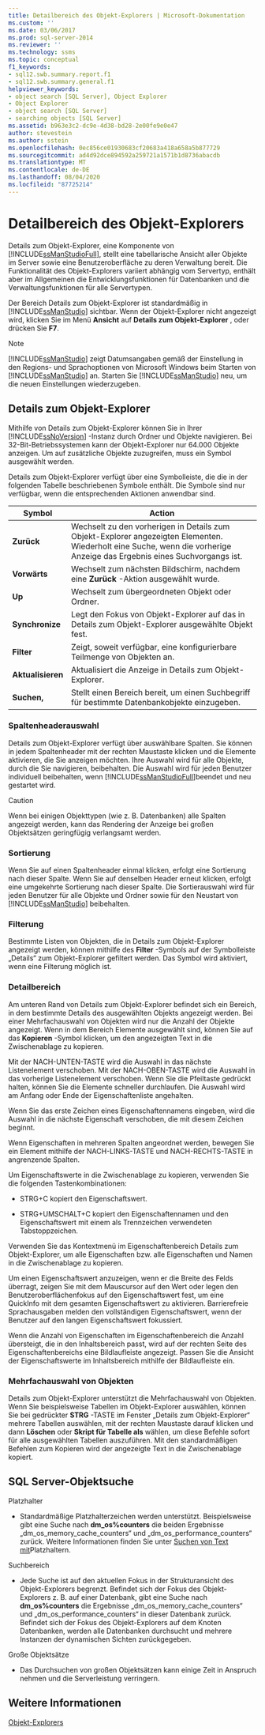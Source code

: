 ```yaml
---
title: Detailbereich des Objekt-Explorers | Microsoft-Dokumentation
ms.custom: ''
ms.date: 03/06/2017
ms.prod: sql-server-2014
ms.reviewer: ''
ms.technology: ssms
ms.topic: conceptual
f1_keywords:
- sql12.swb.summary.report.f1
- sql12.swb.summary.general.f1
helpviewer_keywords:
- object search [SQL Server], Object Explorer
- Object Explorer
- object search [SQL Server]
- searching objects [SQL Server]
ms.assetid: b963e3c2-dc9e-4d38-bd28-2e00fe9e0e47
author: stevestein
ms.author: sstein
ms.openlocfilehash: 0ec856ce01930683cf20683a418a658a5b877729
ms.sourcegitcommit: ad4d92dce894592a259721a1571b1d8736abacdb
ms.translationtype: MT
ms.contentlocale: de-DE
ms.lasthandoff: 08/04/2020
ms.locfileid: "87725214"
---
```

# <a name="object-explorer-details-pane"></a>Detailbereich des Objekt-Explorers
  Details zum Objekt-Explorer, eine Komponente von [!INCLUDE[ssManStudioFull](../../includes/ssmanstudiofull-md.md)], stellt eine tabellarische Ansicht aller Objekte im Server sowie eine Benutzeroberfläche zu deren Verwaltung bereit. Die Funktionalität des Objekt-Explorers variiert abhängig vom Servertyp, enthält aber im Allgemeinen die Entwicklungsfunktionen für Datenbanken und die Verwaltungsfunktionen für alle Servertypen.  
  
 Der Bereich Details zum Objekt-Explorer ist standardmäßig in [!INCLUDE[ssManStudio](../../includes/ssmanstudio-md.md)] sichtbar. Wenn der Objekt-Explorer nicht angezeigt wird, klicken Sie im Menü **Ansicht** auf **Details zum Objekt-Explorer** , oder drücken Sie **F7**.  
  
> [!NOTE]  
>  [!INCLUDE[ssManStudio](../../includes/ssmanstudio-md.md)] zeigt Datumsangaben gemäß der Einstellung in den Regions- und Sprachoptionen von Microsoft Windows beim Starten von [!INCLUDE[ssManStudio](../../includes/ssmanstudio-md.md)] an. Starten Sie [!INCLUDE[ssManStudio](../../includes/ssmanstudio-md.md)] neu, um die neuen Einstellungen wiederzugeben.  
  
## <a name="object-explorer-details"></a>Details zum Objekt-Explorer  
 Mithilfe von Details zum Objekt-Explorer können Sie in Ihrer [!INCLUDE[ssNoVersion](../../includes/ssnoversion-md.md)] -Instanz durch Ordner und Objekte navigieren. Bei 32-Bit-Betriebssystemen kann der Objekt-Explorer nur 64.000 Objekte anzeigen. Um auf zusätzliche Objekte zuzugreifen, muss ein Symbol ausgewählt werden.  
  
 Details zum Objekt-Explorer verfügt über eine Symbolleiste, die die in der folgenden Tabelle beschriebenen Symbole enthält. Die Symbole sind nur verfügbar, wenn die entsprechenden Aktionen anwendbar sind.  
  
|Symbol|Action|  
|----------|------------|  
|**Zurück**|Wechselt zu den vorherigen in Details zum Objekt-Explorer angezeigten Elementen. Wiederholt eine Suche, wenn die vorherige Anzeige das Ergebnis eines Suchvorgangs ist.|  
|**Vorwärts**|Wechselt zum nächsten Bildschirm, nachdem eine **Zurück** -Aktion ausgewählt wurde.|  
|**Up**|Wechselt zum übergeordneten Objekt oder Ordner.|  
|**Synchronize**|Legt den Fokus von Objekt-Explorer auf das in Details zum Objekt-Explorer ausgewählte Objekt fest.|  
|**Filter**|Zeigt, soweit verfügbar, eine konfigurierbare Teilmenge von Objekten an.|  
|**Aktualisieren**|Aktualisiert die Anzeige in Details zum Objekt-Explorer.|  
|**Suchen,**|Stellt einen Bereich bereit, um einen Suchbegriff für bestimmte Datenbankobjekte einzugeben.|  
  
### <a name="column-header-selections"></a>Spaltenheaderauswahl  
 Details zum Objekt-Explorer verfügt über auswählbare Spalten. Sie können in jedem Spaltenheader mit der rechten Maustaste klicken und die Elemente aktivieren, die Sie anzeigen möchten. Ihre Auswahl wird für alle Objekte, durch die Sie navigieren, beibehalten. Die Auswahl wird für jeden Benutzer individuell beibehalten, wenn [!INCLUDE[ssManStudioFull](../../includes/ssmanstudiofull-md.md)]beendet und neu gestartet wird.  
  
> [!CAUTION]  
>  Wenn bei einigen Objekttypen (wie z. B. Datenbanken) alle Spalten angezeigt werden, kann das Rendering der Anzeige bei großen Objektsätzen geringfügig verlangsamt werden.  
  
### <a name="sorting"></a>Sortierung  
 Wenn Sie auf einen Spaltenheader einmal klicken, erfolgt eine Sortierung nach dieser Spalte. Wenn Sie auf denselben Header erneut klicken, erfolgt eine umgekehrte Sortierung nach dieser Spalte. Die Sortierauswahl wird für jeden Benutzer für alle Objekte und Ordner sowie für den Neustart von [!INCLUDE[ssManStudio](../../includes/ssmanstudio-md.md)] beibehalten.  
  
### <a name="filtering"></a>Filterung  
 Bestimmte Listen von Objekten, die in Details zum Objekt-Explorer angezeigt werden, können mithilfe des **Filter** -Symbols auf der Symbolleiste „Details“ zum Objekt-Explorer gefiltert werden. Das Symbol wird aktiviert, wenn eine Filterung möglich ist.  
  
### <a name="details-pane"></a>Detailbereich  
 Am unteren Rand von Details zum Objekt-Explorer befindet sich ein Bereich, in dem bestimmte Details des ausgewählten Objekts angezeigt werden. Bei einer Mehrfachauswahl von Objekten wird nur die Anzahl der Objekte angezeigt. Wenn in dem Bereich Elemente ausgewählt sind, können Sie auf das **Kopieren** -Symbol klicken, um den angezeigten Text in die Zwischenablage zu kopieren.  
  
 Mit der NACH-UNTEN-TASTE wird die Auswahl in das nächste Listenelement verschoben. Mit der NACH-OBEN-TASTE wird die Auswahl in das vorherige Listenelement verschoben. Wenn Sie die Pfeiltaste gedrückt halten, können Sie die Elemente schneller durchlaufen. Die Auswahl wird am Anfang oder Ende der Eigenschaftenliste angehalten.  
  
 Wenn Sie das erste Zeichen eines Eigenschaftennamens eingeben, wird die Auswahl in die nächste Eigenschaft verschoben, die mit diesem Zeichen beginnt.  
  
 Wenn Eigenschaften in mehreren Spalten angeordnet werden, bewegen Sie ein Element mithilfe der NACH-LINKS-TASTE und NACH-RECHTS-TASTE in angrenzende Spalten.  
  
 Um Eigenschaftswerte in die Zwischenablage zu kopieren, verwenden Sie die folgenden Tastenkombinationen:  
  
-   STRG+C kopiert den Eigenschaftswert.  
  
-   STRG+UMSCHALT+C kopiert den Eigenschaftennamen und den Eigenschaftswert mit einem als Trennzeichen verwendeten Tabstoppzeichen.  
  
 Verwenden Sie das Kontextmenü im Eigenschaftenbereich Details zum Objekt-Explorer, um alle Eigenschaften bzw. alle Eigenschaften und Namen in die Zwischenablage zu kopieren.  
  
 Um einen Eigenschaftswert anzuzeigen, wenn er die Breite des Felds überragt, zeigen Sie mit dem Mauscursor auf den Wert oder legen den Benutzeroberflächenfokus auf den Eigenschaftswert fest, um eine QuickInfo mit dem gesamten Eigenschaftswert zu aktivieren. Barrierefreie Sprachausgaben melden den vollständigen Eigenschaftswert, wenn der Benutzer auf den langen Eigenschaftswert fokussiert.  
  
 Wenn die Anzahl von Eigenschaften im Eigenschaftenbereich die Anzahl übersteigt, die in den Inhaltsbereich passt, wird auf der rechten Seite des Eigenschaftenbereichs eine Bildlaufleiste angezeigt. Passen Sie die Ansicht der Eigenschaftswerte im Inhaltsbereich mithilfe der Bildlaufleiste ein.  
  
### <a name="multiple-object-selection"></a>Mehrfachauswahl von Objekten  
 Details zum Objekt-Explorer unterstützt die Mehrfachauswahl von Objekten. Wenn Sie beispielsweise Tabellen im Objekt-Explorer auswählen, können Sie bei gedrückter **STRG** -TASTE im Fenster „Details zum Objekt-Explorer“ mehrere Tabellen auswählen, mit der rechten Maustaste darauf klicken und dann **Löschen** oder **Skript für Tabelle als** wählen, um diese Befehle sofort für alle ausgewählten Tabellen auszuführen. Mit den standardmäßigen Befehlen zum Kopieren wird der angezeigte Text in die Zwischenablage kopiert.  
  
## <a name="sql-server-object-search"></a>SQL Server-Objektsuche  
 Platzhalter  
  
-   Standardmäßige Platzhalterzeichen werden unterstützt. Beispielsweise gibt eine Suche nach **dm_os%counters** die beiden Ergebnisse „dm_os_memory_cache_counters“ und „dm_os_performance_counters“ zurück. Weitere Informationen finden Sie unter [Suchen von Text mit](../../relational-databases/scripting/search-text-with-wildcards.md)Platzhaltern.  
  
 Suchbereich  
  
-   Jede Suche ist auf den aktuellen Fokus in der Strukturansicht des Objekt-Explorers begrenzt. Befindet sich der Fokus des Objekt-Explorers z. B. auf einer Datenbank, gibt eine Suche nach **dm_os%counters** die Ergebnisse „dm_os_memory_cache_counters“ und „dm_os_performance_counters“ in dieser Datenbank zurück. Befindet sich der Fokus des Objekt-Explorers auf dem Knoten Datenbanken, werden alle Datenbanken durchsucht und mehrere Instanzen der dynamischen Sichten zurückgegeben.  
  
 Große Objektsätze  
  
-   Das Durchsuchen von großen Objektsätzen kann einige Zeit in Anspruch nehmen und die Serverleistung verringern.  
  
## <a name="see-also"></a>Weitere Informationen  
 [Objekt-Explorers](object-explorer.md)  
  
  
